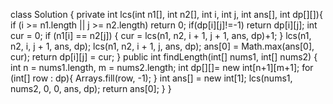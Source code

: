class Solution {
private int lcs(int n1[], int n2[], int i, int j, int ans[], int dp[][]){
if (i >= n1.length || j >= n2.length) return 0;
if(dp[i][j]!=-1) return dp[i][j];
int cur = 0;
if (n1[i] == n2[j]) {
cur = lcs(n1, n2, i + 1, j + 1, ans, dp)+1;
}
lcs(n1, n2, i, j + 1, ans, dp);
lcs(n1, n2, i + 1, j, ans, dp);
ans[0] = Math.max(ans[0], cur);
return dp[i][j] = cur;
}
public int findLength(int[] nums1, int[] nums2) {
int n = nums1.length, m = nums2.length;
int dp[][]= new int[n+1][m+1];
for (int[] row : dp){
Arrays.fill(row, -1);
}
int ans[] = new int[1];
lcs(nums1, nums2, 0, 0, ans, dp);
return ans[0];
}
}